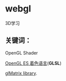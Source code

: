 # webgl
3D学习



## 关键词：

OpenGL Shader

 [OpenGL ES 着色语言](https://www.khronos.org/registry/gles/specs/2.0/GLSL_ES_Specification_1.0.17.pdf)(**GLSL**) 

[glMatrix library](https://glmatrix.net/).
